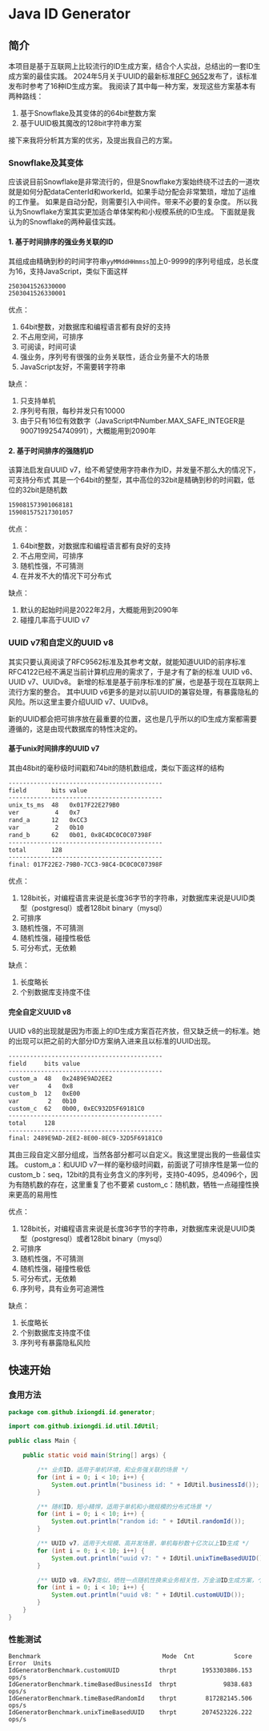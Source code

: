 # Java ID Generator

## 简介

本项目是基于互联网上比较流行的ID生成方案，结合个人实战，总结出的一套ID生成方案的最佳实践。
2024年5月关于UUID的最新标准[RFC 9652](https://www.rfc-editor.org/rfc/rfc9562.html)发布了，该标准发布时参考了16种ID生成方案。
我阅读了其中每一种方案，发现这些方案基本有两种路线：
1. 基于Snowflake及其变体的的64bit整数方案
2. 基于UUID极其魔改的128bit字符串方案

接下来我将分析其方案的优劣，及提出我自己的方案。

### Snowflake及其变体

应该说目前Snowflake是非常流行的，但是Snowflake方案始终绕不过去的一道坎就是如何分配dataCenterId和workerId。如果手动分配会非常繁琐，增加了运维的工作量。
如果是自动分配，则需要引入中间件。带来不必要的复杂度。
所以我认为Snowflake方案其实更加适合单体架构和小规模系统的ID生成。
下面就是我认为的Snowflake的两种最佳实践。

#### 1. 基于时间排序的强业务关联的ID
其组成由精确到秒的时间字符串`yyMMddHHmmss`加上0-9999的序列号组成，总长度为16，支持JavaScript，类似下面这样
```markdown
2503041526330000
2503041526330001
```
优点：
1. 64bit整数，对数据库和编程语言都有良好的支持
2. 不占用空间，可排序
3. 可阅读，时间可读
4. 强业务，序列号有很强的业务关联性，适合业务量不大的场景
5. JavaScript友好，不需要转字符串

缺点：
1. 只支持单机
2. 序列号有限，每秒并发只有10000
3. 由于只有16位有效数字（JavaScript中Number.MAX_SAFE_INTEGER是9007199254740991），大概能用到2090年

#### 2. 基于时间排序的强随机ID
该算法启发自UUID v7，给不希望使用字符串作为ID，并发量不那么大的情况下，可支持分布式
其是一个64bit的整型，其中高位的32bit是精确到秒的时间戳，低位的32bit是随机数
```markdown
159081573901068181
159081575217301057
```

优点：
1. 64bit整数，对数据库和编程语言都有良好的支持
2. 不占用空间，可排序
3. 随机性强，不可猜测
4. 在并发不大的情况下可分布式

缺点：
1. 默认的起始时间是2022年2月，大概能用到2090年
2. 碰撞几率高于UUID v7

### UUID v7和自定义的UUID v8

其实只要认真阅读了RFC9562标准及其参考文献，就能知道UUID的前序标准RFC4122已经不满足当前计算机应用的需求了，于是才有了新的标准
UUID v6、UUID v7、UUIDv8。
新增的标准是基于前序标准的扩展，也是基于现在互联网上流行方案的整合。
其中UUID v6更多的是对以前UUID的兼容处理，有暴露隐私的风险。所以这里主要介绍UUID v7、UUIDv8。

新的UUID都会把可排序放在最重要的位置，这也是几乎所以的ID生成方案都需要遵循的，这是由现代数据库的特性决定的。

#### 基于unix时间排序的UUID v7

其由48bit的毫秒级时间戳和74bit的随机数组成，类似下面这样的结构
```markdown
-------------------------------------------
field       bits value
-------------------------------------------
unix_ts_ms  48   0x017F22E279B0
ver          4   0x7
rand_a      12   0xCC3
var          2   0b10
rand_b      62   0b01, 0x8C4DC0C0C07398F
-------------------------------------------
total       128
-------------------------------------------
final: 017F22E2-79B0-7CC3-98C4-DC0C0C07398F
```

优点：
1. 128bit长，对编程语言来说是长度36字节的字符串，对数据库来说是UUID类型（postgresql）或者128bit binary（mysql）
2. 可排序
3. 随机性强，不可猜测
4. 随机性强，碰撞性极低
5. 可分布式，无依赖

缺点：
1. 长度略长
2. 个别数据库支持度不佳


#### 完全自定义UUID v8

UUID v8的出现就是因为市面上的ID生成方案百花齐放，但又缺乏统一的标准。她的出现可以把之前的大部分ID方案纳入进来且以标准的UUID出现。

```markdown
-------------------------------------------
field     bits value
-------------------------------------------
custom_a  48   0x2489E9AD2EE2
ver        4   0x8
custom_b  12   0xE00
var        2   0b10
custom_c  62   0b00, 0xEC932D5F69181C0
-------------------------------------------
total     128
-------------------------------------------
final: 2489E9AD-2EE2-8E00-8EC9-32D5F69181C0
```
其由三段自定义部分组成，当然各部分都可以自定义。我这里提出我的一些最佳实践。
custom_a：和UUID v7一样的毫秒级时间戳，前面说了可排序性是第一位的
custom_b：seq，12bit的具有业务含义的序列号，支持0-4095，总4096个，因为有随机数的存在，这里重复了也不要紧
custom_c：随机数，牺牲一点碰撞性换来更高的易用性

优点：
1. 128bit长，对编程语言来说是长度36字节的字符串，对数据库来说是UUID类型（postgresql）或者128bit binary（mysql）
2. 可排序
3. 随机性强，不可猜测
4. 随机性强，碰撞性极低
5. 可分布式，无依赖
6. 序列号，具有业务可追溯性

缺点：
1. 长度略长
2. 个别数据库支持度不佳
3. 序列号有暴露隐私风险

## 快速开始

### 食用方法

```java
package com.github.ixiongdi.id.generator;

import com.github.ixiongdi.id.util.IdUtil;

public class Main {

    public static void main(String[] args) {

        /** 业务ID，适用于单机环境，和业务强关联的场景 */
        for (int i = 0; i < 10; i++) {
            System.out.println("business id: " + IdUtil.businessId());
        }

        /** 随机ID，短小精悍，适用于单机和小微规模的分布式场景 */
        for (int i = 0; i < 10; i++) {
            System.out.println("random id: " + IdUtil.randomId());
        }

        /** UUID v7，适用于大规模、高并发场景，单机每秒数十亿次以上ID生成 */
        for (int i = 0; i < 10; i++) {
            System.out.println("uuid v7: " + IdUtil.unixTimeBasedUUID());
        }

        /** UUID v8，和v7类似，牺牲一点随机性换来业务相关性，万金油ID生成方案，个人推荐 */
        for (int i = 0; i < 10; i++) {
            System.out.println("uuid v8: " + IdUtil.customUUID());
        }
    }
}
```

### 性能测试
```
Benchmark                                  Mode  Cnt           Score   Error  Units
IdGeneratorBenchmark.customUUID           thrpt       1953303886.153          ops/s
IdGeneratorBenchmark.timeBasedBusinessId  thrpt             9838.683          ops/s
IdGeneratorBenchmark.timeBasedRandomId    thrpt        817282145.506          ops/s
IdGeneratorBenchmark.unixTimeBasedUUID    thrpt       2074523226.222          ops/s
```